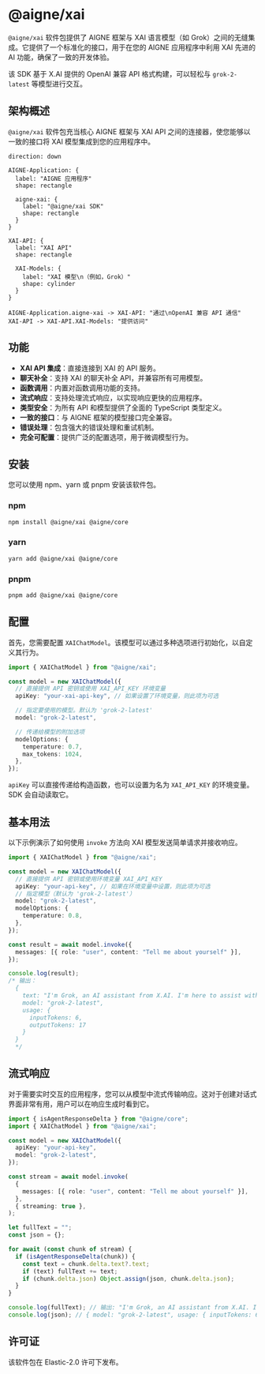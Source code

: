 # @aigne/xai

`@aigne/xai` 软件包提供了 AIGNE 框架与 XAI 语言模型（如 Grok）之间的无缝集成。它提供了一个标准化的接口，用于在您的 AIGNE 应用程序中利用 XAI 先进的 AI 功能，确保了一致的开发体验。

该 SDK 基于 X.AI 提供的 OpenAI 兼容 API 格式构建，可以轻松与 `grok-2-latest` 等模型进行交互。

## 架构概述

`@aigne/xai` 软件包充当核心 AIGNE 框架与 XAI API 之间的连接器，使您能够以一致的接口将 XAI 模型集成到您的应用程序中。

```d2
direction: down

AIGNE-Application: {
  label: "AIGNE 应用程序"
  shape: rectangle

  aigne-xai: {
    label: "@aigne/xai SDK"
    shape: rectangle
  }
}

XAI-API: {
  label: "XAI API"
  shape: rectangle

  XAI-Models: {
    label: "XAI 模型\n（例如，Grok）"
    shape: cylinder
  }
}

AIGNE-Application.aigne-xai -> XAI-API: "通过\nOpenAI 兼容 API 通信"
XAI-API -> XAI-API.XAI-Models: "提供访问"
```

## 功能

*   **XAI API 集成**：直接连接到 XAI 的 API 服务。
*   **聊天补全**：支持 XAI 的聊天补全 API，并兼容所有可用模型。
*   **函数调用**：内置对函数调用功能的支持。
*   **流式响应**：支持处理流式响应，以实现响应更快的应用程序。
*   **类型安全**：为所有 API 和模型提供了全面的 TypeScript 类型定义。
*   **一致的接口**：与 AIGNE 框架的模型接口完全兼容。
*   **错误处理**：包含强大的错误处理和重试机制。
*   **完全可配置**：提供广泛的配置选项，用于微调模型行为。

## 安装

您可以使用 npm、yarn 或 pnpm 安装该软件包。

### npm

```bash
npm install @aigne/xai @aigne/core
```

### yarn

```bash
yarn add @aigne/xai @aigne/core
```

### pnpm

```bash
pnpm add @aigne/xai @aigne/core
```

## 配置

首先，您需要配置 `XAIChatModel`。该模型可以通过多种选项进行初始化，以自定义其行为。

```typescript
import { XAIChatModel } from "@aigne/xai";

const model = new XAIChatModel({
  // 直接提供 API 密钥或使用 XAI_API_KEY 环境变量
  apiKey: "your-xai-api-key", // 如果设置了环境变量，则此项为可选

  // 指定要使用的模型。默认为 'grok-2-latest'
  model: "grok-2-latest",

  // 传递给模型的附加选项
  modelOptions: {
    temperature: 0.7,
    max_tokens: 1024,
  },
});
```

`apiKey` 可以直接传递给构造函数，也可以设置为名为 `XAI_API_KEY` 的环境变量。SDK 会自动读取它。

## 基本用法

以下示例演示了如何使用 `invoke` 方法向 XAI 模型发送简单请求并接收响应。

```typescript
import { XAIChatModel } from "@aigne/xai";

const model = new XAIChatModel({
  // 直接提供 API 密钥或使用环境变量 XAI_API_KEY
  apiKey: "your-api-key", // 如果在环境变量中设置，则此项为可选
  // 指定模型（默认为 'grok-2-latest'）
  model: "grok-2-latest",
  modelOptions: {
    temperature: 0.8,
  },
});

const result = await model.invoke({
  messages: [{ role: "user", content: "Tell me about yourself" }],
});

console.log(result);
/* 输出：
  {
    text: "I'm Grok, an AI assistant from X.AI. I'm here to assist with a touch of humor and wit!",
    model: "grok-2-latest",
    usage: {
      inputTokens: 6,
      outputTokens: 17
    }
  }
  */
```

## 流式响应

对于需要实时交互的应用程序，您可以从模型中流式传输响应。这对于创建对话式界面非常有用，用户可以在响应生成时看到它。

```typescript
import { isAgentResponseDelta } from "@aigne/core";
import { XAIChatModel } from "@aigne/xai";

const model = new XAIChatModel({
  apiKey: "your-api-key",
  model: "grok-2-latest",
});

const stream = await model.invoke(
  {
    messages: [{ role: "user", content: "Tell me about yourself" }],
  },
  { streaming: true },
);

let fullText = "";
const json = {};

for await (const chunk of stream) {
  if (isAgentResponseDelta(chunk)) {
    const text = chunk.delta.text?.text;
    if (text) fullText += text;
    if (chunk.delta.json) Object.assign(json, chunk.delta.json);
  }
}

console.log(fullText); // 输出: "I'm Grok, an AI assistant from X.AI. I'm here to assist with a touch of humor and wit!"
console.log(json); // { model: "grok-2-latest", usage: { inputTokens: 6, outputTokens: 17 } }
```

## 许可证

该软件包在 Elastic-2.0 许可下发布。